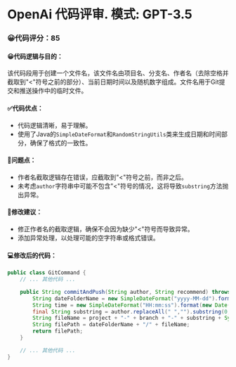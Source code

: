 # OpenAi 代码评审. 模式: GPT-3.5

### 😀代码评分：85
#### 😀代码逻辑与目的：
该代码段用于创建一个文件名，该文件名由项目名、分支名、作者名（去除空格并截取到"<"符号之前的部分）、当前日期时间以及随机数字组成。文件名用于Git提交和推送操作中的临时文件。

#### ✅代码优点：
- 代码逻辑清晰，易于理解。
- 使用了Java的`SimpleDateFormat`和`RandomStringUtils`类来生成日期和时间部分，确保了格式的一致性。

#### 🤔问题点：
- 作者名截取逻辑存在错误，应截取到"<"符号之前，而非之后。
- 未考虑`author`字符串中可能不包含"<"符号的情况，这将导致`substring`方法抛出异常。

#### 🎯修改建议：
- 修正作者名的截取逻辑，确保不会因为缺少"<"符号而导致异常。
- 添加异常处理，以处理可能的空字符串或格式错误。

#### 💻修改后的代码：
```java
public class GitCommand {
    // ... 其他代码 ...

    public String commitAndPush(String author, String recommend) throws Exception {
        String dateFolderName = new SimpleDateFormat("yyyy-MM-dd").format(new Date());
        String time = new SimpleDateFormat("HH:mm:ss").format(new Date());
        final String substring = author.replaceAll(" ","").substring(0, Math.max(0, author.indexOf("<") - 1));
        String fileName = project + "-" + branch + "-" + substring + System.currentTimeMillis() + "-" + RandomStringUtils.randomNumeric(4) + ".md";
        String filePath = dateFolderName + "/" + fileName;
        return filePath;
    }

    // ... 其他代码 ...
}
```